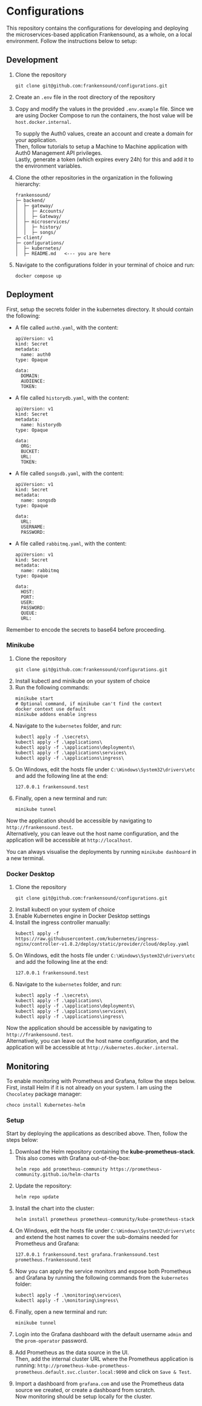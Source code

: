 # Configurations

This repository contains the configurations for developing and deploying the microservices-based application Frankensound, as a whole, on a local environment. Follow the instructions below to setup:

## Development
1. Clone the repository
    ```
    git clone git@github.com:frankensound/configurations.git
    ```
2. Create an  ``` .env ``` file in the root directory of the repository
3. Copy and modify the values in the provided ```.env.example``` file. Since we are using Docker Compose to run the containers, the host value will be ```host.docker.internal```.  

    To supply the Auth0 values, create an account and create a domain for your application.  
    Then, follow tutorials to setup a Machine to Machine application with Auth0 Management API privileges.  
    Lastly, generate a token (which expires every 24h) for this and add it to the environment variables.  

4. Clone the other repositories in the organization in the following hierarchy:
    ```
    frankensound/
    ├─ backend/
    │  ├─ gateway/
    │  │  ├─ Accounts/
    │  │  ├─ Gateway/
    │  ├─ microservices/
    │  │  ├─ history/
    │  │  ├─ songs/
    ├─ client/
    ├─ configurations/
    │  ├─ kubernetes/
    │  ├─ README.md   <--- you are here
    ```
5. Navigate to the configurations folder in your terminal of choice and run:
    ```
    docker compose up
    ```
## Deployment
First, setup the secrets folder in the kubernetes directory. It should contain the following:
- A file called ```auth0.yaml```, with the content:
    ```
    apiVersion: v1
    kind: Secret
    metadata:
      name: auth0
    type: Opaque

    data:
      DOMAIN:
      AUDIENCE:
      TOKEN:
    ```
- A file called ```historydb.yaml```, with the content:
    ```
    apiVersion: v1
    kind: Secret
    metadata:
      name: historydb
    type: Opaque

    data:
      ORG:
      BUCKET:
      URL:
      TOKEN:
    ```
- A file called ```songsdb.yaml```, with the content:
    ```
    apiVersion: v1
    kind: Secret
    metadata:
      name: songsdb
    type: Opaque

    data:
      URL:
      USERNAME:
      PASSWORD:
    ```
- A file called ```rabbitmq.yaml```, with the content:
    ```
    apiVersion: v1
    kind: Secret
    metadata:
      name: rabbitmq
    type: Opaque

    data:
      HOST:
      PORT:
      USER:
      PASSWORD:
      QUEUE:
      URL:
    ```
Remember to encode the secrets to base64 before proceeding.
### Minikube
1. Clone the repository
    ```
    git clone git@github.com:frankensound/configurations.git
    ```
2. Install kubectl and minikube on your system of choice
3. Run the following commands:
    ```
    minikube start
    # Optional command, if minikube can't find the context
    docker context use default 
    minikube addons enable ingress
    ```
4. Navigate to the ```kubernetes``` folder, and run:
    ```
    kubectl apply -f .\secrets\
    kubectl apply -f .\applications\
    kubectl apply -f .\applications\deployments\
    kubectl apply -f .\applications\services\
    kubectl apply -f .\applications\ingress\
    ```
5. On Windows, edit the hosts file under ```C:\Windows\System32\drivers\etc``` and add the following line at the end:
    ```
    127.0.0.1 frankensound.test
    ```
6. Finally, open a new terminal and run:
    ```
    minikube tunnel
    ```
Now the application should be accessible by navigating to ```http://frankensound.test```.  
Alternatively, you can leave out the host name configuration, and the application will be accessible at ```http://localhost```.  

You can always visualise the deployments by running ```minikube dashboard``` in a new terminal.
### Docker Desktop
1. Clone the repository
    ```
    git clone git@github.com:frankensound/configurations.git
    ```
2. Install kubectl on your system of choice
3. Enable Kubernetes engine in Docker Desktop settings
4. Install the ingress controller manually:
    ```
    kubectl apply -f https://raw.githubusercontent.com/kubernetes/ingress-nginx/controller-v1.8.2/deploy/static/provider/cloud/deploy.yaml
    ```
5. On Windows, edit the hosts file under ```C:\Windows\System32\drivers\etc``` and add the following line at the end:
    ```
    127.0.0.1 frankensound.test
    ```
6. Navigate to the ```kubernetes``` folder, and run:
    ```
    kubectl apply -f .\secrets\
    kubectl apply -f .\applications\
    kubectl apply -f .\applications\deployments\
    kubectl apply -f .\applications\services\
    kubectl apply -f .\applications\ingress\
    ```
Now the application should be accessible by navigating to ```http://frankensound.test```.  
Alternatively, you can leave out the host name configuration, and the application will be accessible at ```http://kubernetes.docker.internal```.

## Monitoring
To enable monitoring with Prometheus and Grafana, follow the steps below. First, install Helm if it is not already on your system. I am using the ```Chocolatey``` package manager:
```
choco install Kubernetes-helm
```
### Setup
Start by deploying the applications as described above.
Then, follow the steps below:

1. Download the Helm repository containing the **kube-prometheus-stack**. This also comes with Grafana out-of-the-box:
    ```
    helm repo add prometheus-community https://prometheus-community.github.io/helm-charts
    ```
2. Update the repository:
    ```
    helm repo update
    ```
3. Install the chart into the cluster:
    ```
    helm install prometheus prometheus-community/kube-prometheus-stack
    ```
4. On Windows, edit the hosts file under ```C:\Windows\System32\drivers\etc``` and extend the host names to cover the sub-domains needed for Prometheus and Grafana:
    ```
    127.0.0.1 frankensound.test grafana.frankensound.test prometheus.frankensound.test
    ```
5. Now you can apply the service monitors and expose both Prometheus and Grafana by running the following commands from the ```kubernetes``` folder:
    ```
    kubectl apply -f .\monitoring\services\
    kubectl apply -f .\monitoring\ingress\
    ```
6. Finally, open a new terminal and run:
    ```
    minikube tunnel
    ```
7. Login into the Grafana dashboard with the default username ```admin``` and the ```prom-operator``` password.
8. Add Prometheus as the data source in the UI.  
Then, add the internal cluster URL where the Prometheus application is running: 
```http://prometheus-kube-prometheus-prometheus.default.svc.cluster.local:9090``` and click on ```Save & Test```. 

9. Import a dashboard from ```grafana.com``` and use the Prometheus data source we created, or create a dashboard from scratch.  
Now monitoring should be setup locally for the cluster.